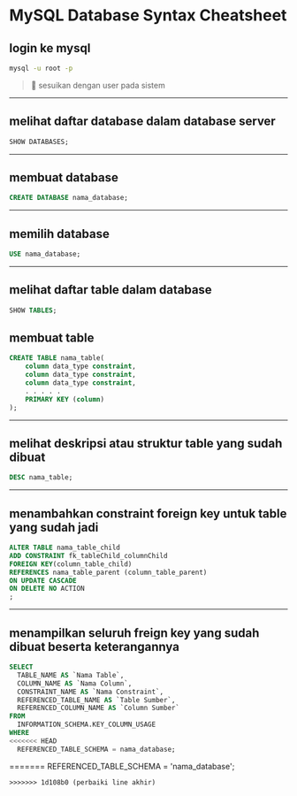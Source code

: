 # MySQL Database Syntax Cheatsheet


## login ke mysql
```sh
mysql -u root -p
```
> :memo: sesuikan dengan user pada sistem
---

## melihat daftar database dalam database server
```sql
SHOW DATABASES;
```
---
## membuat database
```sql
CREATE DATABASE nama_database;
```
---
## memilih database
```sql
USE nama_database;
```
---
## melihat daftar table dalam database
```sql
SHOW TABLES;
```
## membuat table
```sql
CREATE TABLE nama_table(
    column data_type constraint,
    column data_type constraint,
    column data_type constraint,
    . . . . . 
    PRIMARY KEY (column)   
);
```
---
## melihat deskripsi atau struktur table yang sudah dibuat
```sql
DESC nama_table;
```
---
## menambahkan constraint foreign key untuk table yang sudah jadi
```sql
ALTER TABLE nama_table_child
ADD CONSTRAINT fk_tableChild_columnChild
FOREIGN KEY(column_table_child)
REFERENCES nama_table_parent (column_table_parent)
ON UPDATE CASCADE
ON DELETE NO ACTION
;
```
---
## menampilkan seluruh freign key yang sudah dibuat beserta keterangannya
```sql
SELECT 
  TABLE_NAME AS `Nama Table`,
  COLUMN_NAME AS `Nama Column`,
  CONSTRAINT_NAME AS `Nama Constraint`,
  REFERENCED_TABLE_NAME AS `Table Sumber`,
  REFERENCED_COLUMN_NAME AS `Column Sumber`
FROM
  INFORMATION_SCHEMA.KEY_COLUMN_USAGE
WHERE
<<<<<<< HEAD
  REFERENCED_TABLE_SCHEMA = nama_database;
```
=======
  REFERENCED_TABLE_SCHEMA = 'nama_database';
```
>>>>>>> 1d108b0 (perbaiki line akhir)
